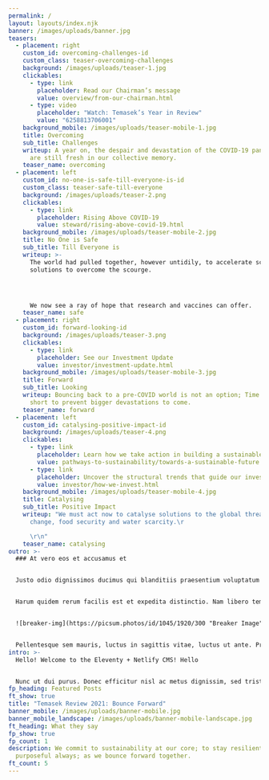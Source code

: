 ```yaml
---
permalink: /
layout: layouts/index.njk
banner: /images/uploads/banner.jpg
teasers:
  - placement: right
    custom_id: overcoming-challenges-id
    custom_class: teaser-overcoming-challenges
    background: /images/uploads/teaser-1.jpg
    clickables:
      - type: link
        placeholder: Read our Chairman’s message
        value: overview/from-our-chairman.html
      - type: video
        placeholder: "Watch: Temasek’s Year in Review"
        value: "6258813706001"
    background_mobile: /images/uploads/teaser-mobile-1.jpg
    title: Overcoming
    sub_title: Challenges
    writeup: A year on, the despair and devastation of the COVID-19 pandemic waves
      are still fresh in our collective memory.
    teaser_name: overcoming
  - placement: left
    custom_id: no-one-is-safe-till-everyone-is-id
    custom_class: teaser-safe-till-everyone
    background: /images/uploads/teaser-2.png
    clickables:
      - type: link
        placeholder: Rising Above COVID-19
        value: steward/rising-above-covid-19.html
    background_mobile: /images/uploads/teaser-mobile-2.jpg
    title: No One is Safe
    sub_title: Till Everyone is
    writeup: >-
      The world had pulled together, however untidily, to accelerate science and
      solutions to overcome the scourge.




      We now see a ray of hope that research and vaccines can offer.
    teaser_name: safe
  - placement: right
    custom_id: forward-looking-id
    background: /images/uploads/teaser-3.png
    clickables:
      - type: link
        placeholder: See our Investment Update
        value: investor/investment-update.html
    background_mobile: /images/uploads/teaser-mobile-3.jpg
    title: Forward
    sub_title: Looking
    writeup: Bouncing back to a pre-COVID world is not an option; Time is getting
      short to prevent bigger devastations to come.
    teaser_name: forward
  - placement: left
    custom_id: catalysing-positive-impact-id
    background: /images/uploads/teaser-4.png
    clickables:
      - type: link
        placeholder: Learn how we take action in building a sustainable future
        value: pathways-to-sustainability/towards-a-sustainable-future.html
      - type: link
        placeholder: Uncover the structural trends that guide our investments
        value: investor/how-we-invest.html
    background_mobile: /images/uploads/teaser-mobile-4.jpg
    title: Catalysing
    sub_title: Positive Impact
    writeup: "We must act now to catalyse solutions to the global threats of climate
      change, food security and water scarcity.\r

      \r\n"
    teaser_name: catalysing
outro: >-
  ### At vero eos et accusamus et


  Justo odio dignissimos ducimus qui blanditiis praesentium voluptatum deleniti atque corrupti quos dolores et quas molestias excepturi sint occaecati cupiditate non provident, similique sunt in culpa qui officia deserunt mollitia animi, id est laborum et dolorum fuga. 


  Harum quidem rerum facilis est et expedita distinctio. Nam libero tempore, cum soluta nobis est eligendi optio cumque nihil impedit quo minus id quod maxime placeat facere possimus, omnis voluptas assumenda est, omnis dolor repellendus. Temporibus autem quibusdam et aut officiis debitis aut rerum necessitatibus saepe eveniet ut et voluptates repudiandae sint et molestiae non recusandae. Itaque earum rerum hic tenetur a sapiente delectus, ut aut reiciendis voluptatibus maiores alias consequatur aut perferendis doloribus asperiores repellat.


  ![breaker-img](https://picsum.photos/id/1045/1920/300 "Breaker Image")


  Pellentesque sem mauris, luctus in sagittis vitae, luctus ut ante. Praesent diam lacus, tempor ut egestas eu, aliquet non velit. Quisque vel turpis malesuada, eleifend diam eget, consequat sem. Quisque ultricies magna sit amet tempor vulputate. Proin eu scelerisque neque. Quisque lobortis faucibus orci sed laoreet. Nulla tincidunt feugiat tellus. Donec feugiat luctus tellus, non aliquam massa ornare eget. Maecenas et gravida justo. Sed finibus sit amet ligula vitae ultrices. Phasellus ac dolor augue. Sed sollicitudin eros eget turpis egestas, quis hendrerit tortor varius. Mauris et neque elementum, volutpat dolor ac, egestas nisl.
intro: >-
  Hello! Welcome to the Eleventy + Netlify CMS! Hello


  Nunc ut dui purus. Donec efficitur nisl ac metus dignissim, sed tristique dolor sagittis. Nam id fermentum quam, egestas tristique lorem.
fp_heading: Featured Posts
ft_show: true
title: "Temasek Review 2021: Bounce Forward"
banner_mobile: /images/uploads/banner-mobile.jpg
banner_mobile_landscape: /images/uploads/banner-mobile-landscape.jpg
ft_heading: What they say
fp_show: true
fp_count: 1
description: We commit to sustainability at our core; to stay resilient and
  purposeful always; as we bounce forward together.
ft_count: 5
---
```

